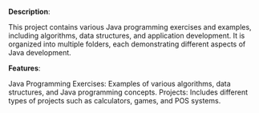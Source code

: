 **Description**:

This project contains various Java programming exercises and examples, including algorithms, data structures, and application development. It is organized into multiple folders, each demonstrating different aspects of Java development.

**Features**:

Java Programming Exercises: Examples of various algorithms, data structures, and Java programming concepts.
Projects: Includes different types of projects such as calculators, games, and POS systems.
